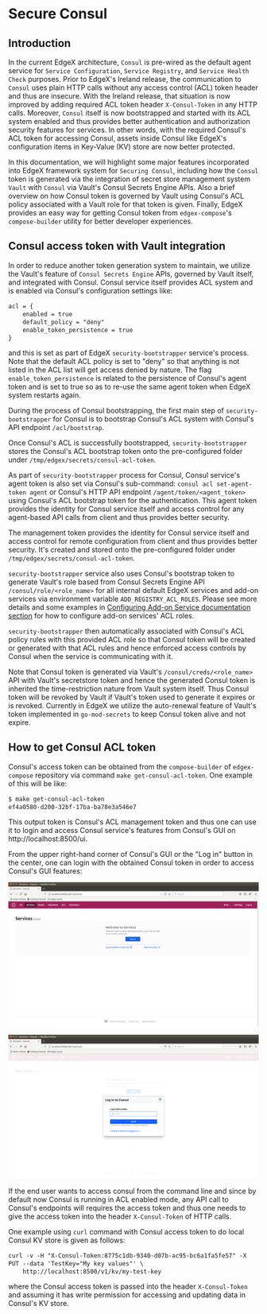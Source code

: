 # Secure Consul

## Introduction

In the current EdgeX architecture, `Consul` is pre-wired as the default agent service for
`Service Configuration`, `Service Registry`, and `Service Health Check` purposes. Prior to EdgeX's
Ireland release, the communication to `Consul` uses plain HTTP calls without any access control (ACL)
token header and thus are insecure.  With the Ireland release, that situation is now improved by
adding required ACL token header `X-Consul-Token` in any HTTP calls.
Moreover, `Consul` itself is now bootstrapped and started with its ACL system enabled and thus provides
better authentication and authorization security features for services.  In other words, with the required
Consul's ACL token for accessing Consul, assets inside Consul like EdgeX's configuration items in Key-Value (KV)
store are now better protected.

In this documentation, we will highlight some major features incorporated into EdgeX framework system for
`Securing Consul`, including how the `Consul` token is generated via the integration of secret store
management system `Vault` with `Consul` via Vault's Consul Secrets Engine APIs.
Also a brief overview on how Consul token is governed by Vault using Consul's ACL policy associated with
a Vault role for that token is given.  Finally, EdgeX provides an easy way for getting Consul token
from `edgex-compose`'s `compose-builder` utility for better developer experiences.

## Consul access token with Vault integration

In order to reduce another token generation system to maintain, we utilize the Vault's feature of
`Consul Secrets Engine` APIs, governed by Vault itself, and integrated with Consul.
Consul service itself provides ACL system and is enabled via Consul's configuration settings like:

```hcl
acl = {
    enabled = true
    default_policy = "deny"
    enable_token_persistence = true
}
```

and this is set as part of EdgeX `security-bootstrapper` service's process. Note that the default ACL policy
is set to "deny" so that anything is not listed in the ACL list will get access denied by nature.
The flag `enable_token_persistence` is related to the persistence of Consul's agent token and is set
to true so as to re-use the same agent token when EdgeX system restarts again.

During the process of Consul bootstrapping, the first main step of `security-bootstrapper` for Consul
is to bootstrap Consul's ACL system with Consul's API endpoint `/acl/bootstrap`.

Once Consul's ACL is successfully bootstrapped, `security-bootstrapper` stores the Consul's ACL bootstrap token
onto the pre-configured folder under `/tmp/edgex/secrets/consul-acl-token`.

As part of `security-bootstrapper` process for Consul, Consul service's agent token is also set
via Consul's sub-command: `consul acl set-agent-token agent` or Consul's HTTP API endpoint
`/agent/token/<agent_token>` using Consul's ACL bootstrap token for the authentication.
This agent token provides the identity for Consul service itself and access control for any
agent-based API calls from client and thus provides better security.

The management token provides the identity for Consul service itself and access control for remote configuration
from client and thus provides better security. It's created and stored onto the pre-configured folder under
`/tmp/edgex/secrets/consul-acl-token`.

`security-bootstrapper` service also uses Consul's bootstrap token to generate Vault's role based from
Consul Secrets Engine API `/consul/role/<role_name>` for all internal default EdgeX services
and add-on services via environment variable `ADD_REGISTRY_ACL_ROLES`. Please see more details
and some examples in [Configuring Add-on Service documentation section](Ch-Configuring-Add-On-Services.md)
for how to configure add-on services' ACL roles.

`security-bootstrapper` then automatically associated with Consul's ACL policy rules
with this provided ACL role so that Consul token will be created or generated with that ACL rules
and hence enforced access controls by Consul when the service is communicating with it.

Note that Consul token is generated via Vault's `/consul/creds/<role_name>` API with Vault's
secretstore token and hence the generated Consul token is inherited the time-restriction nature
from Vault system itself. Thus Consul token will be revoked by Vault if Vault's token used to generate
it expires or is revoked. Currently in EdgeX we utilize the auto-renewal feature of Vault's token
implemented in `go-mod-secrets` to keep Consul token alive and not expire.

## How to get Consul ACL token

Consul's access token can be obtained from the `compose-builder` of `edgex-compose` repository via command `make get-consul-acl-token`.  One example of this will be like:

```console
$ make get-consul-acl-token 
ef4a0580-d200-32bf-17ba-ba78e3a546e7
```

This output token is Consul's ACL management token and thus one can use it to login and access
Consul service's features from Consul's GUI on http://localhost:8500/ui.

From the upper right-hand corner of Consul's GUI or the "Log in" button in the center,
one can login with the obtained Consul token in order to access Consul's GUI features:

![Consul-login-GUI](consul-login.png)

![Consul-login-input](consul-login-input.png)

If the end user wants to access consul from the command line and since by default now Consul is running in
ACL enabled mode, any API call to Consul's endpoints will requires the access token
and thus one needs to give the access token into the header `X-Consul-Token` of HTTP calls.

One example using `curl` command with Consul access token to do local Consul KV store is given as follows:

```console
curl -v -H "X-Consul-Token:8775c1db-9340-d07b-ac95-bc6a1fa5fe57" -X PUT --data 'TestKey="My key values"' \
    http://localhost:8500/v1/kv/my-test-key
```

where the Consul access token is passed into the header `X-Consul-Token` and assuming it has write permission
for accessing and updating data in Consul's KV store.
